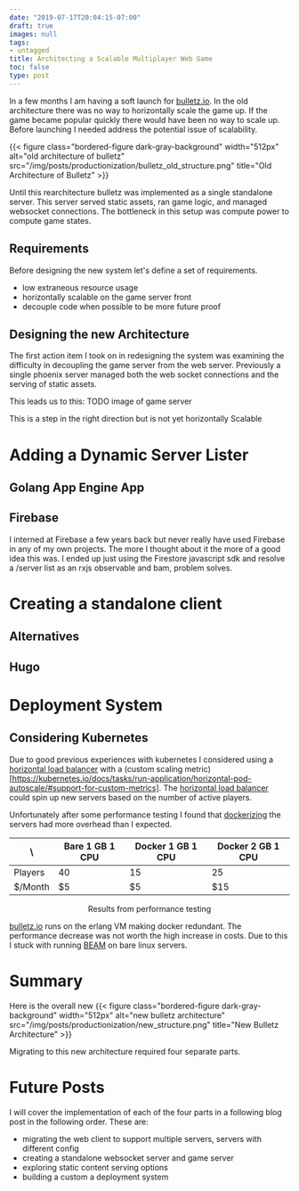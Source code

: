 ```yaml
---
date: "2019-07-17T20:04:15-07:00"
draft: true
images: null
tags:
- untagged
title: Architecting a Scalable Multiplayer Web Game
toc: false
type: post
---
```


In a few months I am having a soft launch for [bulletz.io](https://bulletz.io).
In the old architecture there was no way to horizontally scale the game up.
If the game became popular quickly there would have been no way to scale up.
Before launching I needed address the potential issue of scalability.

{{< figure class="bordered-figure dark-gray-background" width="512px" alt="old architecture of bulletz" src="/img/posts/productionization/bulletz_old_structure.png" title="Old Architecture of Bulletz" >}}

Until this rearchitecture bulletz was implemented as a single standalone server.
This server served static assets, ran game logic, and managed websocket connections.
The bottleneck in this setup was compute power to compute game states.

## Requirements
Before designing the new system let's define a set of requirements.
- low extraneous resource usage
- horizontally scalable on the game server front
- decouple code when possible to be more future proof

## Designing the new Architecture
The first action item I took on in redesigning the system was examining the difficulty in decoupling the game server from the web server.
Previously a single phoenix server managed both the web socket connections and the serving of static assets.

This leads us to this:
TODO image of game server

This is a step in the right direction but is not yet horizontally Scalable

# Adding a Dynamic Server Lister
## Golang App Engine App
## Firebase
I interned at Firebase a few years back but never really have used Firebase in any of my own projects.
The more I thought about it the more of a good idea this was.
I ended up just using the Firestore javascript sdk and resolve a /server list as an rxjs observable and bam, problem solves.

# Creating a standalone client
## Alternatives
## Hugo

# Deployment System
## Considering Kubernetes
Due to good previous experiences with kubernetes I considered using a [horizontal load balancer](https://kubernetes.io/docs/tasks/run-application/horizontal-pod-autoscale-walkthrough/) with a (custom scaling metric)[https://kubernetes.io/docs/tasks/run-application/horizontal-pod-autoscale/#support-for-custom-metrics].
The [horizontal load balancer](https://kubernetes.io/docs/tasks/run-application/horizontal-pod-autoscale-walkthrough/) could spin up new servers based on the number of active players.

Unfortunately after some performance testing I found that [dockerizing](https://www.docker.com/) the servers had more overhead than I expected.

\       | Bare 1 GB 1 CPU | Docker 1 GB 1 CPU | Docker 2 GB 1 CPU |
--------|-----------------|-------------------|-------------------|
Players | 40              | 15                | 25                |
$/Month | $5              | $5                | $15               |
<center>Results from performance testing</center>

[bulletz.io](https://bulletz.io) runs on the erlang VM making docker redundant.
The performance decrease was not worth the high increase in costs.
Due to this I stuck with running [BEAM](https://en.wikipedia.org/wiki/BEAM_(Erlang_virtual_machine)) on bare linux servers.

# Summary

Here is the overall new
{{< figure class="bordered-figure dark-gray-background" width="512px" alt="new bulletz architecture" src="/img/posts/productionization/new_structure.png" title="New Bulletz Architecture" >}}

Migrating to this new architecture required four separate parts.

# Future Posts

I will cover the implementation of each of the four parts in a following blog post in the following order.
These are:
- migrating the web client to support multiple servers, servers with different config
- creating a standalone websocket server and game server
- exploring static content serving options
- building a custom a deployment system
